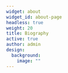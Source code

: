 ```yaml
---
widget: about
widget_id: about-page
headless: true
weight: 20
title: Biography
active: true
author: admin
design:
  background:
    image: ""
---
```

